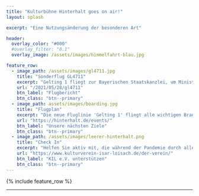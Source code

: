 ```yaml
---
title: "Kulturbühne Hinterhalt goes on air!"
layout: splash

excerpt: "Eine Nutzungsänderung der besonderen Art"

header:
  overlay_color: "#000"
  #overlay_filter: "0.1"
  overlay_image: /assets/images/himmelfahrt-blau.jpg

feature_row:
  - image_path: /assets/images/gl4711.jpg
    title: "Sonderflug GL4711"
    excerpt: "Gelting 1 fliegt zur Bayerischen Staatskanzlei, um Ministerpräsident Dr. Markus Söder die Gründungsurkunde zu überreichen und erste Maßnahmen zur Sanierung einzuleiten."
    url: "/2021/05/28/gl4711"
    btn_label: "Flugbericht"
    btn_class: "btn--primary"
  - image_path: assets/images/boarding.jpg
    title: "Flugplan"
    excerpt: "Die neue Fluglinie 'Gelting 1' fliegt alle wichtigen Brauereiziele der näheren und weiteren Umgebung an. Darüber hinaus finden Sie hier die nächsten Ziele in Form von LIVE-Streams."
    url: "https://hinterhalt.de/events/"
    btn_label: "Unsere nächsten Ziele"
    btn_class: "btn--primary"
  - image_path: /assets/images/leerer-hinterhalt.png
    title: "Check In"
    excerpt: "Helfen Sie aktiv mit, die während der Pandemie durch alle Raster gefallene Kulturszene zu erhalten, indem Sie den Kulturverein Isar-Loisach e.V. unterstützen."
    url: "https://www.kulturverein-isar-loisach.de/der-verein/"
    btn_label: "KIL e.V. unterstützen"
    btn_class: "btn--primary"
---
```


{% include feature_row %}

---
